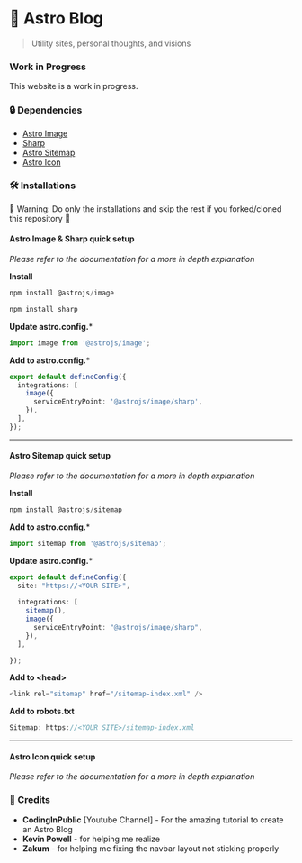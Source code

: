 # 🚀 Astro Blog
> Utility sites, personal thoughts, and visions

### Work in Progress

This website is a work in progress.

### 🔒 Dependencies

* [Astro Image](https://docs.astro.build/en/guides/integrations-guide/image/)
* [Sharp](https://docs.astro.build/en/guides/integrations-guide/image/#installing-sharp-optional)
* [Astro Sitemap](https://docs.astro.build/en/guides/integrations-guide/sitemap/)
* [Astro Icon](https://github.com/natemoo-re/astro-icon#readme)

### 🛠 Installations

🛑 Warning: Do only the installations and skip the rest if you forked/cloned this repository 🛑

#### Astro Image & Sharp quick setup
*Please refer to the documentation for a more in depth explanation*

**Install**
```ts
npm install @astrojs/image
```

```ts
npm install sharp
```

**Update astro.config.***
```ts
import image from '@astrojs/image';
```

**Add to astro.config.***
```ts
export default defineConfig({
  integrations: [
    image({
      serviceEntryPoint: '@astrojs/image/sharp',
    }),
  ],
});
```

---

#### Astro Sitemap quick setup
*Please refer to the documentation for a more in depth explanation*

**Install**
```ts
npm install @astrojs/sitemap
```

**Add to astro.config.***
```ts
import sitemap from '@astrojs/sitemap';
```

**Update astro.config.***
```ts
export default defineConfig({
  site: "https://<YOUR SITE>",
 
  integrations: [
    sitemap(),
    image({
      serviceEntryPoint: "@astrojs/image/sharp",
    }),
  ],

});
```

**Add to \<head\>**
```ts
<link rel="sitemap" href="/sitemap-index.xml" />
```

**Add to robots.txt**
```ts
Sitemap: https://<YOUR SITE>/sitemap-index.xml
```

---

#### Astro Icon quick setup
*Please refer to the documentation for a more in depth explanation*

### 👑 Credits 

 - **CodingInPublic** [Youtube Channel] - For the amazing tutorial to create an Astro Blog
 - **Kevin Powell** - for helping me realize
 - **Zakum** - for helping me fixing the navbar layout not sticking properly
